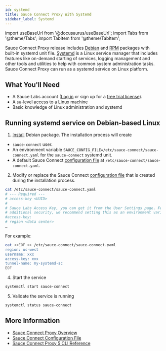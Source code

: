 ```yaml
---
id: systemd
title: Sauce Connect Proxy With Systemd
sidebar_label: Systemd
---
```


import useBaseUrl from '@docusaurus/useBaseUrl';
import Tabs from '@theme/Tabs';
import TabItem from '@theme/TabItem';

Sauce Connect Proxy release includes [Debian](https://wiki.debian.org/deb) and [RPM](https://en.wikipedia.org/wiki/RPM_Package_Manager) packages with built-in systemd unit file.
[Systemd](https://wiki.archlinux.org/title/systemd) is a Linux service manager that includes features like on-demand starting of services, logging management and other tools and utilities to help with common system administration tasks.
Sauce Connect Proxy can run as a systemd service on Linux platform.

## What You'll Need

- A Sauce Labs account ([Log in](https://accounts.saucelabs.com/am/XUI/#login/) or sign up for a [free trial license](https://saucelabs.com/sign-up)).
- A `su`-level access to a Linux machine
- Basic knowledge of Linux administration and systemd

## Running systemd service on Debian-based Linux

1. [Install](/secure-connections/sauce-connect-5/installation/) Debian package. The installation process will create
  - `sauce-connect` user.
  - An environment variable `SAUCE_CONFIG_FILE=/etc/sauce-connect/sauce-connect.yaml` for the `sauce-connect` systemd unit.
  - A default Sauce Connect [configuration file](/secure-connections/sauce-connect-5/operation/configuration/#config-file) at `/etc/sauce-connect/sauce-connect.yaml`.
2. Modify or replace the Sauce Connect [configuration file](/secure-connections/sauce-connect-5/operation/configuration/#config-file) that is created during the installation process.

```bash
cat /etc/sauce-connect/sauce-connect.yaml
# --- Required ---
# access-key <UUID>
#
# Sauce Labs Access Key, you can get it from the User Settings page. For
# additional security, we recommend setting this as an environment variable.
#access-key:
# region <data center>
…
```

For example:

```bash
cat <<EOF >> /etc/sauce-connect/sauce-connect.yaml
region: us-west
username: xxx
access-key: xxx
tunnel-name: my-systemd-sc
EOF
```

4. Start the service

```bash
systemctl start sauce-connect
```

5. Validate the service is running

```bash
systemctl status sauce-connect
```

## More Information

- [Sauce Connect Proxy Overview](/secure-connections/sauce-connect/)
- [Sauce Connect Configuration File](/secure-connections/sauce-connect-5/operation/configuration/#config-file)
- [Sauce Connect Proxy 5 CLI Reference](/dev/cli/sauce-connect-5/run/)
